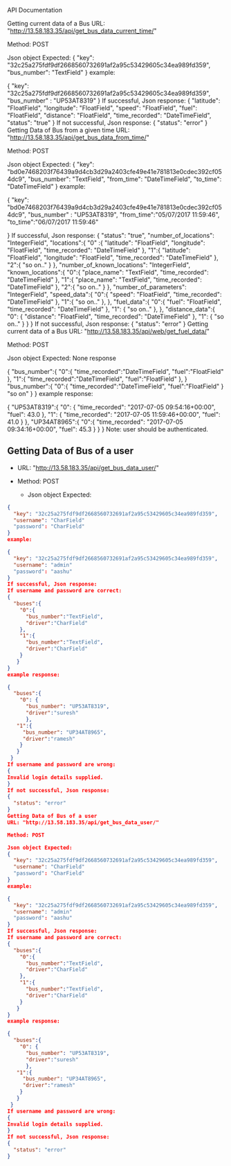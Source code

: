 API Documentation

Getting current data of a Bus
URL: "http://13.58.183.35/api/get_bus_data_current_time/"

Method: POST

Json object Expected:
{
  "key": "32c25a275fdf9df2668560732691af2a95c53429605c34ea989fd359",
  "bus_number": "TextField"
}
example:

{
	"key": "32c25a275fdf9df2668560732691af2a95c53429605c34ea989fd359",
	"bus_number" : "UP53AT8319"
}
If successful, Json response:
{
  "latitude": "FloatField",
  "longitude": "FloatField",
  "speed": "FloatField",
  "fuel": "FloatField",
  "distance": "FloatField",
  "time_recorded": "DateTimeField",
  "status": "true"
}
If not successful, Json response:
{
  "status": "error"
}
Getting Data of Bus from a given time
URL: "http://13.58.183.35/api/get_bus_data_from_time/"

Method: POST

Json object Expected:
{
  "key": "bd0e7468203f76439a9d4cb3d29a2403cfe49e41e781813e0cdec392cf054dc9",
  "bus_number": "TextField",
  "from_time": "DateTimeField",
  "to_time": "DateTimeField"
}
example:

{
	"key": "bd0e7468203f76439a9d4cb3d29a2403cfe49e41e781813e0cdec392cf054dc9",
	"bus_number" : "UP53AT8319",
	"from_time":"05/07/2017 11:59:46",
	"to_time":"06/07/2017 11:59:46"

}
If successful, Json response:
{
  "status": "true",
  "number_of_locations": "IntegerField",
  "locations":{
    "0" :{
        "latitude": "FloatField",
        "longitude": "FloatField",
        "time_recorded": "DateTimeField"
      },
    "1":{
      "latitude": "FloatField",
      "longitude": "FloatField",
      "time_recorded": "DateTimeField"
    },
    "2":{
      "so on.."
    }
  },
  "number_of_known_locations": "IntegerField",
  "known_locations":{
    "0":{
      "place_name": "TextField",
      "time_recorded": "DateTimeField"
    },
    "1":{
      "place_name": "TextField",
      "time_recorded": "DateTimeField"
    },
    "2":{
      "so on.."
    }
  },
  "number_of_parameters": "IntegerField",
  "speed_data":{
    "0":{
      "speed": "FloatField",
      "time_recorded": "DateTimeField"
    },
    "1":{
      "so on.."
    },
  },
  "fuel_data":{
    "0":{
      "fuel": "FloatField",
      "time_recorded": "DateTimeField"
    },
    "1": {
      "so on.."
    },
  },
  "distance_data":{
    "0": {
      "distance": "FloatField",
      "time_recorded": "DateTimeField"
    },
    "1": {
      "so on.."
    }
  }
}
If not successful, Json response:
{
  "status": "error"
}
Getting current data of a Bus
URL: "http://13.58.183.35/api/web/get_fuel_data/"

Method: POST

Json object Expected: None
response

{
  "bus_number":{
    "0":{
      "time_recorded":"DateTimeField",
      "fuel":"FloatField"
    },
    "1":{
      "time_recorded":"DateTimeField",
      "fuel":"FloatField"
    },
  }
  "bus_number":{
    "0":{
      "time_recorded":"DateTimeField",
      "fuel":"FloatField"
    }
    "so on"
  }
}
example response:

{
  "UP53AT8319":{
    "0": {
      "time_recorded": "2017-07-05 09:54:16+00:00",
      "fuel": 43.0
      },
    "1": {
      "time_recorded": "2017-07-05 11:59:46+00:00",
      "fuel": 41.0
      }
    },
 "UP34AT8965":{
   "0":{
     "time_recorded": "2017-07-05 09:34:16+00:00",
     "fuel": 45.3
   }
 }
}
Note: user should be authenticated.

## Getting Data of Bus of a user
* URL: "http://13.58.183.35/api/get_bus_data_user/"
* Method: POST

  * Json object Expected:
```json
{
  "key": "32c25a275fdf9df2668560732691af2a95c53429605c34ea989fd359",
  "username": "CharField"
  "password": "CharField"
}
example:

{
  "key": "32c25a275fdf9df2668560732691af2a95c53429605c34ea989fd359",
  "username": "admin"
  "password": "aashu"
}
If successful, Json response:
If username and password are correct:
{
  "buses":{
    "0":{
      "bus_number":"TextField",
      "driver":"CharField"
    },
    "1":{
      "bus_number":"TextField",
      "driver":"CharField"
    }
   }
}
example response:

{
  "buses":{
    "0": {
      "bus_number": "UP53AT8319",
      "driver":"suresh"
      },
   "1":{
     "bus_number": "UP34AT8965",
     "driver":"ramesh"
  	}
   }
 }
If username and password are wrong:
{
Invalid login details supplied.
}
If not successful, Json response:
{
  "status": "error"
}
Getting Data of Bus of a user
URL: "http://13.58.183.35/api/get_bus_data_user/"

Method: POST

Json object Expected:
{
  "key": "32c25a275fdf9df2668560732691af2a95c53429605c34ea989fd359",
  "username": "CharField"
  "password": "CharField"
}
example:

{
  "key": "32c25a275fdf9df2668560732691af2a95c53429605c34ea989fd359",
  "username": "admin"
  "password": "aashu"
}
If successful, Json response:
If username and password are correct:
{
  "buses":{
    "0":{
      "bus_number":"TextField",
      "driver":"CharField"
    },
    "1":{
      "bus_number":"TextField",
      "driver":"CharField"
    }
   }
}
example response:

{
  "buses":{
    "0": {
      "bus_number": "UP53AT8319",
      "driver":"suresh"
      },
   "1":{
     "bus_number": "UP34AT8965",
     "driver":"ramesh"
  	}
   }
 }
If username and password are wrong:
{
Invalid login details supplied.
}
If not successful, Json response:
{
  "status": "error"
}
